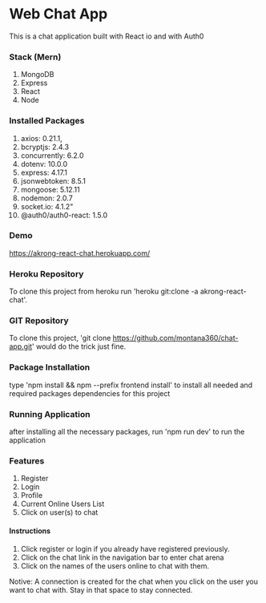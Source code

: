 # Web Chat App

This is a chat application built with React io and with Auth0

### Stack (Mern)
1. MongoDB
2. Express
3. React
4. Node


### Installed Packages
1. axios: 0.21.1,
2. bcryptjs: 2.4.3
3. concurrently: 6.2.0
4. dotenv: 10.0.0
5. express: 4.17.1
6. jsonwebtoken: 8.5.1
7. mongoose: 5.12.11
8. nodemon: 2.0.7
9. socket.io: 4.1.2"
10. @auth0/auth0-react: 1.5.0

### Demo
https://akrong-react-chat.herokuapp.com/

### Heroku Repository
To clone this project from heroku run 'heroku git:clone -a akrong-react-chat'.


### GIT Repository
To clone this project, 'git clone https://github.com/montana360/chat-app.git' would do the trick just fine.


### Package Installation

type 'npm install && npm --prefix frontend install' to install all needed and required packages dependencies for this project


### Running Application

after installing all the necessary packages, run 'npm run dev' to run the application

### Features

1. Register
2. Login
3. Profile
5. Current Online Users List
6. Click on user(s) to chat


#### Instructions
1. Click register or login if you already have registered previously.
2. Click on the chat link in the navigation bar to enter chat arena
3. Click on the names of the users online to chat with them. 

Notive: A connection is created for the chat when you click on the user you want to chat with. Stay in that space to stay connected.